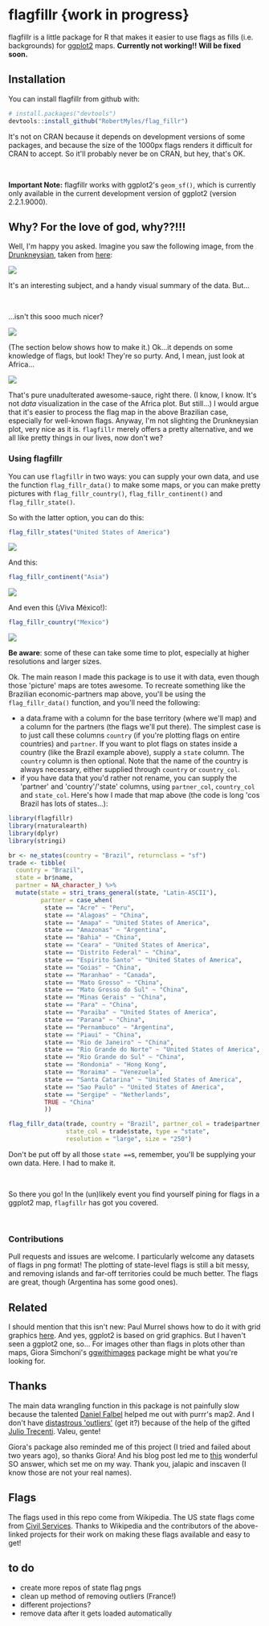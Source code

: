 
<!-- README.md is generated from README.Rmd. Please edit that file -->
flagfillr {work in progress}
============================

flagfillr is a little package for R that makes it easier to use flags as fills (i.e. backgrounds) for [ggplot2](https://github.com/tidyverse/ggplot2) maps. **Currently not working!! Will be fixed soon.**

Installation
------------

You can install flagfillr from github with:

``` r
# install.packages("devtools")
devtools::install_github("RobertMyles/flag_fillr")
```

It's not on CRAN because it depends on development versions of some packages, and because the size of the 1000px flags renders it difficult for CRAN to accept. So it'll probably never be on CRAN, but hey, that's OK.

<br>

**Important Note:** flagfillr works with ggplot2's `geom_sf()`, which is currently only available in the current development version of ggplot2 (version 2.2.1.9000).

Why? For the love of god, why??!!!
----------------------------------

Well, I'm happy you asked. Imagine you saw the following image, from the [Drunkneysian](http://drunkeynesian.blogspot.com.br/), taken from [here](https://brazilian.report/2017/11/27/brazil-important-trading-partners/):

![](brazil-trade-partners.jpg)

It's an interesting subject, and a handy visual summary of the data. But...

<br>

...isn't this sooo much nicer?

![](brazil.png)

(The section below shows how to make it.) Ok...it depends on some knowledge of flags, but look! They're so purty. And, I mean, just look at Africa...

![](africa.png)

That's pure unadulterated awesome-sauce, right there. (I know, I know. It's not *data* visualization in the case of the Africa plot. But still...) I would argue that it's easier to process the flag map in the above Brazilian case, especially for well-known flags. Anyway, I'm not slighting the Drunkneysian plot, very nice as it is. `flagfillr` merely offers a pretty alternative, and we all like pretty things in our lives, now don't we?

### Using flagfillr

You can use `flagfillr` in two ways: you can supply your own data, and use the function `flag_fillr_data()` to make some maps, or you can make pretty pictures with `flag_fillr_country()`, `flag_fillr_continent()` and `flag_fillr_state()`.

So with the latter option, you can do this:

``` r
flag_fillr_states("United States of America")
```

![](us_states.png)

And this:

``` r
flag_fillr_continent("Asia")
```

![](Asia.png)

And even this (¡Viva México!):

``` r
flag_fillr_country("Mexico")
```

![](Mexico.png)

**Be aware**: some of these can take some time to plot, especially at higher resolutions and larger sizes.

Ok. The main reason I made this package is to use it with data, even though those 'picture' maps are totes awesome. To recreate something like the Brazilian economic-partners map above, you'll be using the `flag_fillr_data()` function, and you'll need the following:

-   a data.frame with a column for the base territory (where we'll map) and a column for the partners (the flags we'll put there). The simplest case is to just call these columns `country` (if you're plotting flags on entire countries) and `partner`. If you want to plot flags on states inside a country (like the Brazil example above), supply a `state` column. The `country` column is then optional. Note that the name of the country is always necessary, either supplied through `country` or `country_col`.
-   if you have data that you'd rather not rename, you can supply the 'partner' and 'country'/'state' columns, using `partner_col`, `country_col` and `state_col`. Here's how I made that map above (the code is long 'cos Brazil has lots of states...):

``` r
library(flagfillr)
library(rnaturalearth)
library(dplyr)
library(stringi)

br <- ne_states(country = "Brazil", returnclass = "sf")
trade <- tibble(
  country = "Brazil",
  state = br$name,
  partner = NA_character_) %>% 
  mutate(state = stri_trans_general(state, "Latin-ASCII"),
         partner = case_when(
          state == "Acre" ~ "Peru",
          state == "Alagoas" ~ "China",
          state == "Amapa" ~ "United States of America",
          state == "Amazonas" ~ "Argentina",
          state == "Bahia" ~ "China",
          state == "Ceara" ~ "United States of America",
          state == "Distrito Federal" ~ "China",
          state == "Espirito Santo" ~ "United States of America",
          state == "Goias" ~ "China",
          state == "Maranhao" ~ "Canada",
          state == "Mato Grosso" ~ "China",
          state == "Mato Grosso do Sul" ~ "China",
          state == "Minas Gerais" ~ "China",
          state == "Para" ~ "China",
          state == "Paraiba" ~ "United States of America",
          state == "Parana" ~ "China",
          state == "Pernambuco" ~ "Argentina",
          state == "Piaui" ~ "China",
          state == "Rio de Janeiro" ~ "China",
          state == "Rio Grande do Norte" ~ "United States of America",
          state == "Rio Grande do Sul" ~ "China",
          state == "Rondonia" ~ "Hong Kong",
          state == "Roraima" ~ "Venezuela",
          state == "Santa Catarina" ~ "United States of America",
          state == "Sao Paulo" ~ "United States of America",
          state == "Sergipe" ~ "Netherlands",
          TRUE ~ "China"
          ))

flag_fillr_data(trade, country = "Brazil", partner_col = trade$partner, 
                state_col = trade$state, type = "state", 
                resolution = "large", size = "250")
```

Don't be put off by all those `state ==`s, remember, you'll be supplying your own data. Here. I had to make it.

<br>

So there you go! In the (un)likely event you find yourself pining for flags in a ggplot2 map, `flagfillr` has got you covered.

<br>

### Contributions

Pull requests and issues are welcome. I particularly welcome any datasets of flags in png format! The plotting of state-level flags is still a bit messy, and removing islands and far-off territories could be much better. The flags are great, though (Argentina has some good ones).

Related
-------

I should mention that this isn't new: Paul Murrel shows how to do it with grid graphics [here](https://journal.r-project.org/archive/2011-1/RJournal_2011-1_Murrell.pdf). And yes, ggplot2 is based on grid graphics. But I haven't seen a ggplot2 one, so... For images other than flags in plots other than maps, Giora Simchoni's [ggwithimages](http://giorasimchoni.com/2018/01/03/2018-01-03-congratulations-it-s-a-geom/) package might be what you're looking for.

Thanks
------

The main data wrangling function in this package is not painfully slow because the talented [Daniel Falbel](https://github.com/dfalbel) helped me out with purrr's map2. And I don't have [distastrous 'outliers'](https://stackoverflow.com/questions/48366952/check-if-sf-geometry-is-contiguous-in-r) (get it?) because of the help of the gifted [Julio Trecenti](https://github.com/jtrecenti). Valeu, gente!

Giora's package also reminded me of this project (I tried and failed about two years ago), so thanks Giora! And his blog post led me to [this](https://stackoverflow.com/questions/28206611/adding-custom-image-to-geom-polygon-fill-in-ggplot) wonderful SO answer, which set me on my way. Thank you, jalapic and inscaven (I know those are not your real names).

Flags
-----

The flags used in this repo come from Wikipedia. The US state flags come from [Civil Services](https://github.com/CivilServiceUSA/us-states). Thanks to Wikipedia and the contributors of the above-linked projects for their work on making these flags available and easy to get!

to do
-----

-   create more repos of state flag pngs
-   clean up method of removing outliers (France!)
-   different projections?
-   remove data after it gets loaded automatically
